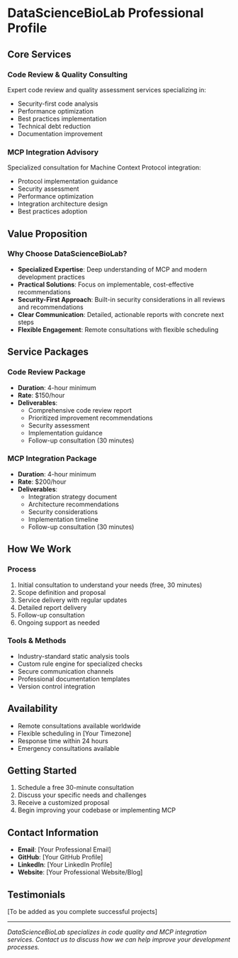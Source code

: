 # DataScienceBioLab Professional Profile

## Core Services

### Code Review & Quality Consulting
Expert code review and quality assessment services specializing in:
- Security-first code analysis
- Performance optimization
- Best practices implementation
- Technical debt reduction
- Documentation improvement

### MCP Integration Advisory
Specialized consultation for Machine Context Protocol integration:
- Protocol implementation guidance
- Security assessment
- Performance optimization
- Integration architecture design
- Best practices adoption

## Value Proposition

### Why Choose DataScienceBioLab?
- **Specialized Expertise**: Deep understanding of MCP and modern development practices
- **Practical Solutions**: Focus on implementable, cost-effective recommendations
- **Security-First Approach**: Built-in security considerations in all reviews and recommendations
- **Clear Communication**: Detailed, actionable reports with concrete next steps
- **Flexible Engagement**: Remote consultations with flexible scheduling

## Service Packages

### Code Review Package
- **Duration**: 4-hour minimum
- **Rate**: $150/hour
- **Deliverables**:
  - Comprehensive code review report
  - Prioritized improvement recommendations
  - Security assessment
  - Implementation guidance
  - Follow-up consultation (30 minutes)

### MCP Integration Package
- **Duration**: 4-hour minimum
- **Rate**: $200/hour
- **Deliverables**:
  - Integration strategy document
  - Architecture recommendations
  - Security considerations
  - Implementation timeline
  - Follow-up consultation (30 minutes)

## How We Work

### Process
1. Initial consultation to understand your needs (free, 30 minutes)
2. Scope definition and proposal
3. Service delivery with regular updates
4. Detailed report delivery
5. Follow-up consultation
6. Ongoing support as needed

### Tools & Methods
- Industry-standard static analysis tools
- Custom rule engine for specialized checks
- Secure communication channels
- Professional documentation templates
- Version control integration

## Availability
- Remote consultations available worldwide
- Flexible scheduling in [Your Timezone]
- Response time within 24 hours
- Emergency consultations available

## Getting Started
1. Schedule a free 30-minute consultation
2. Discuss your specific needs and challenges
3. Receive a customized proposal
4. Begin improving your codebase or implementing MCP

## Contact Information
- **Email**: [Your Professional Email]
- **GitHub**: [Your GitHub Profile]
- **LinkedIn**: [Your LinkedIn Profile]
- **Website**: [Your Professional Website/Blog]

## Testimonials
[To be added as you complete successful projects]

---

*DataScienceBioLab specializes in code quality and MCP integration services. Contact us to discuss how we can help improve your development processes.* 